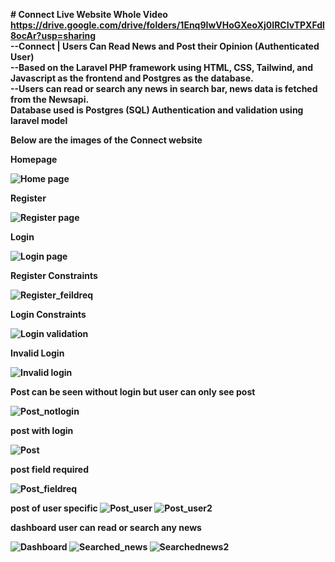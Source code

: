 <b># Connect
<b>Live Website Whole Video<b><br>
https://drive.google.com/drive/folders/1Enq9IwVHoGXeoXj0IRCIvTPXFdl8ocAr?usp=sharing<br>
--Connect | Users Can Read News and Post their Opinion (Authenticated User)<br>
--Based on the Laravel PHP framework using HTML, CSS, Tailwind, and <br>
  Javascript as the frontend and Postgres as the database.<br>
--Users can read or search any news in search bar, news data is fetched from the Newsapi.<br>
  Database used is Postgres (SQL) Authentication and validation using laravel model<br>

Below are the images of the Connect website

Homepage

![Home page](https://user-images.githubusercontent.com/71204824/178308623-192f7ad7-87aa-4a00-9985-61271cc378be.png)

Register

![Register page](https://user-images.githubusercontent.com/71204824/178308573-a3e38e28-a176-4611-a13f-b69367866789.png)

Login

![Login page](https://user-images.githubusercontent.com/71204824/178308520-f19dfb15-b4bd-4691-9c6f-8553a3ad373e.png)

Register Constraints

![Register_feildreq](https://user-images.githubusercontent.com/71204824/178308580-dfe0b941-bffe-43ce-9046-507e61b9eaed.png)

Login Constraints

![Login validation](https://user-images.githubusercontent.com/71204824/178308532-133ddbc6-1635-4f0d-9ecb-d9111bfc162d.png)

Invalid Login

![Invalid login](https://user-images.githubusercontent.com/71204824/178308507-16919bbe-d2fc-48b9-aa41-6f7bd9315dc5.png)

Post can be seen without login but user can only see post

![Post_notlogin](https://user-images.githubusercontent.com/71204824/178308550-6afe547f-c599-4acf-b58b-163b9ab2572d.png)

post with login

![Post](https://user-images.githubusercontent.com/71204824/178308536-4bd261d3-d819-4ddc-9505-ab8a803d8270.png)

post field required

![Post_fieldreq](https://user-images.githubusercontent.com/71204824/178308542-abe66fec-e942-4ab5-8456-54d485a2e45d.png)
 
 post of user specific 
![Post_user](https://user-images.githubusercontent.com/71204824/178308558-85100eec-c7a7-4115-9ddb-cab62b634e28.png)
![Post_user2](https://user-images.githubusercontent.com/71204824/178308563-f761a89a-3440-4a75-9163-a7f9013ade42.png)

dashboard user can read or search any news

![Dashboard](https://user-images.githubusercontent.com/71204824/178308617-9eae3c86-3c31-4f84-a6ac-3136ca01ca0a.png)
![Searched_news](https://user-images.githubusercontent.com/71204824/178308592-943e2462-bf0e-4c33-bfd7-68842461d8dd.png)
![Searchednews2](https://user-images.githubusercontent.com/71204824/178308604-ca16d2df-450c-4e6e-b616-edb84fb392da.png)</b>

